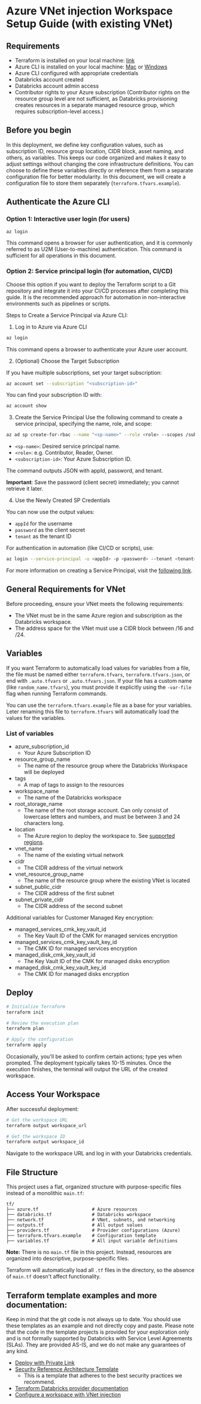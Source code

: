 # Azure VNet injection Workspace Setup Guide (with existing VNet)

## Requirements

- Terraform is installed on your local machine: [link](https://developer.hashicorp.com/terraform/tutorials/aws-get-started/install-cli#install-terraform)
- Azure CLI is installed on your local machine: [Mac](https://learn.microsoft.com/en-us/cli/azure/install-azure-cli-macos?view=azure-cli-latest#install-with-homebrew) or [Windows](https://learn.microsoft.com/en-us/cli/azure/install-azure-cli-windows?view=azure-cli-latest&pivots=winget)
- Azure CLI configured with appropriate credentials
- Databricks account created
- Databricks account admin access
- Contributor rights to your Azure subscription (Contributor rights on the resource group level are not sufficient, as Databricks provisioning creates resources in a separate managed resource group, which requires subscription-level access.)

## Before you begin

In this deployment, we define key configuration values, such as subscription ID, resource group location, CIDR block, asset naming, and others, as variables. This keeps our code organized and makes it easy to adjust settings without changing the core infrastructure definitions. You can choose to define these variables directly or reference them from a separate configuration file for better modularity. In this document, we will create a configuration file to store them separately (`terraform.tfvars.example`).

## Authenticate the Azure CLI

### Option 1: Interactive user login (for users)

```sh
az login
```

This command opens a browser for user authentication, and it is commonly referred to as U2M (User-to-machine) authentication. This command is sufficient for all operations in this document.

### Option 2: Service principal login (for automation, CI/CD)

Choose this option if you want to deploy the Terraform script to a Git repository and integrate it into your CI/CD processes after completing this guide. It is the recommended approach for automation in non-interactive environments such as pipelines or scripts.

Steps to Create a Service Principal via Azure CLI:

1. Log in to Azure via Azure CLI

```sh
az login
```

This command opens a browser to authenticate your Azure user account.

2. (Optional) Choose the Target Subscription

If you have multiple subscriptions, set your target subscription:

```sh
az account set --subscription "<subscription-id>"
```

You can find your subscription ID with:

```sh
az account show
```

3. Create the Service Principal
Use the following command to create a service principal, specifying the name, role, and scope:

```sh
az ad sp create-for-rbac --name "<sp-name>" --role <role> --scopes /subscriptions/<subscription-id>
```

- `<sp-name>`: Desired service principal name.
- `<role>`: e.g. Contributor, Reader, Owner.
- `<subscription-id>`: Your Azure Subscription ID.

The command outputs JSON with appId, password, and tenant.

**Important**: Save the password (client secret) immediately; you cannot retrieve it later.

4. Use the Newly Created SP Credentials

You can now use the output values:
- `appId` for the username
- `password` as the client secret
- `tenant` as the tenant ID

For authentication in automation (like CI/CD or scripts), use:

```sh
az login --service-principal -u <appId> -p <password> --tenant <tenant>
```

For more information on creating a Service Principal, visit the [following link](https://learn.microsoft.com/en-us/cli/azure/azure-cli-sp-tutorial-1?view=azure-cli-latest&tabs=bash).


## General Requirements for VNet
Before proceeding, ensure your VNet meets the following requirements:

- The VNet must be in the same Azure region and subscription as the Databricks workspace.
- The address space for the VNet must use a CIDR block between /16 and /24.

## Variables

If you want Terraform to automatically load values for variables from a file, the file must be named either `terraform.tfvars`, `terraform.tfvars.json`, or end with `.auto.tfvars` or `.auto.tfvars.json`. If your file has a custom name (like `random_name.tfvars`), you must provide it explicitly using the `-var-file` flag when running Terraform commands.

You can use the `terraform.tfvars.example` file as a base for your variables. Leter renaming this file to `terraform.tfvars` will automatically load the values for the variables.

### List of variables

- azure_subscription_id
    - Your Azure Subscription ID
- resource_group_name
    - The name of the resource group where the Databricks Workspace will be deployed
- tags
    - A map of tags to assign to the resources
- workspace_name
    - The name of the Databricks workspace
- root_storage_name
    - The name of the root storage account. Can only consist of lowercase letters and numbers, and must be between 3 and 24 characters long.
- location
    - The Azure region to deploy the workspace to. See [supported regions](https://learn.microsoft.com/en-us/azure/databricks/resources/supported-regions).
- vnet_name
    - The name of the existing virtual network
- cidr
    - The CIDR address of the virtual network
- vnet_resource_group_name
    - The name of the resource group where the existing VNet is located
- subnet_public_cidr
    - The CIDR address of the first subnet
- subnet_private_cidr
    - The CIDR address of the second subnet

Additional variables for Customer Managed Key encryption:
- managed_services_cmk_key_vault_id
    - The Key Vault ID of the CMK for managed services encryption
- managed_services_cmk_key_vault_key_id
    - The CMK ID for managed services encryption
- managed_disk_cmk_key_vault_id
    - The Key Vault ID of the CMK for managed disks encryption
- managed_disk_cmk_key_vault_key_id
    - The CMK ID for managed disks encryption


## Deploy

```bash
# Initialize Terraform
terraform init

# Review the execution plan
terraform plan

# Apply the configuration
terraform apply
```

Occasionally, you'll be asked to confirm certain actions; type yes when prompted. The deployment typically takes 10-15 minutes. Once the execution finishes, the terminal will output the URL of the created workspace.

## Access Your Workspace

After successful deployment:
```bash
# Get the workspace URL
terraform output workspace_url

# Get the workspace ID
terraform output workspace_id
```

Navigate to the workspace URL and log in with your Databricks credentials.

## File Structure

This project uses a flat, organized structure with purpose-specific files instead of a monolithic `main.tf`:

```
tf/
├── azure.tf                    # Azure resources
├── databricks.tf               # Databricks workspace
├── network.tf                  # VNet, subnets, and networking
├── outputs.tf                  # All output values
├── providers.tf                # Provider configurations (Azure)
├── terraform.tfvars.example    # Configuration template
├── variables.tf                # All input variable definitions
```

**Note:** There is no `main.tf` file in this project. Instead, resources are organized into descriptive, purpose-specific files. 

Terraform will automatically load all `.tf` files in the directory, so the absence of `main.tf` doesn't affect functionality.


## Terraform template examples and more documentation:

Keep in mind that the git code is not always up to date. You should use these templates as an example and not directly copy and paste. Please note that the code in the template projects is provided for your exploration only and is not formally supported by Databricks with Service Level Agreements (SLAs). They are provided AS-IS, and we do not make any guarantees of any kind.

- [Deploy with Private Link](https://github.com/databricks/terraform-databricks-examples/tree/main/examples/adb-with-private-link-standard)
- [Security Reference Architecture Template](https://github.com/databricks/terraform-databricks-sra/tree/main/azure)
    - This is a template that adheres to the best security practices we recommend.
- [Terraform Databricks provider documentation](https://registry.terraform.io/providers/databricks/databricks/latest/docs)
- [Configure a workspace with VNet injection](https://learn.microsoft.com/en-us/azure/databricks/security/network/classic/vnet-inject)

